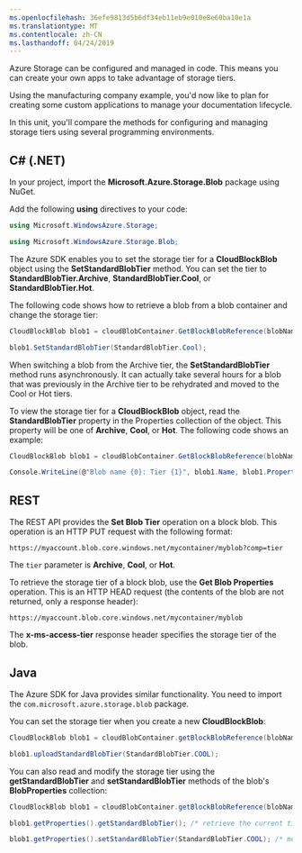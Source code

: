 ```yaml
---
ms.openlocfilehash: 36efe9813d5b6df34eb11eb9e010e8e60ba10e1a
ms.translationtype: MT
ms.contentlocale: zh-CN
ms.lasthandoff: 04/24/2019
---
```

Azure Storage can be configured and managed in code. This means you can create your own apps to take advantage of storage tiers.

Using the manufacturing company example, you'd now like to plan for creating some custom applications to manage your documentation lifecycle.

In this unit, you'll compare the methods for configuring and managing storage tiers using several programming environments.

## <a name="c-net"></a>C# (.NET)

In your project, import the **Microsoft.Azure.Storage.Blob** package using NuGet.

Add the following **using** directives to your code:

```csharp
using Microsoft.WindowsAzure.Storage;

using Microsoft.WindowsAzure.Storage.Blob;
```

The Azure SDK enables you to set the storage tier for a **CloudBlockBlob** object using the **SetStandardBlobTier** method. You can set the tier to **StandardBlobTier.Archive**, **StandardBlobTier.Cool**, or **StandardBlobTier.Hot**.

The following code shows how to retrieve a blob from a blob container and change the storage tier:

```csharp
CloudBlockBlob blob1 = cloudBlobContainer.GetBlockBlobReference(blobName);

blob1.SetStandardBlobTier(StandardBlobTier.Cool);
```

When switching a blob from the Archive tier, the **SetStandardBlobTier** method runs asynchronously. It can actually take several hours for a blob that was previously in the Archive tier to be rehydrated and moved to the Cool or Hot tiers.

To view the storage tier for a **CloudBlockBlob** object, read the **StandardBlobTier** property in the Properties collection of the object. This property will be one of **Archive**, **Cool**, or **Hot**. The following code shows an example:

```csharp
CloudBlockBlob blob1 = cloudBlobContainer.GetBlockBlobReference(blobName);

Console.WriteLine(@"Blob name {0}: Tier {1}", blob1.Name, blob1.Properties.StandardBlobTier);
```

## <a name="rest"></a>REST

The REST API provides the **Set Blob Tier** operation on a block blob. This operation is an HTTP PUT request with the following format:

`https://myaccount.blob.core.windows.net/mycontainer/myblob?comp=tier`

The `tier` parameter is **Archive**, **Cool**, or **Hot**.

To retrieve the storage tier of a block blob, use the **Get Blob Properties** operation. This is an HTTP HEAD request (the contents of the blob are not returned, only a response header):

`https://myaccount.blob.core.windows.net/mycontainer/myblob`

The **x-ms-access-tier** response header specifies the storage tier of the blob.

## <a name="java"></a>Java

The Azure SDK for Java provides similar functionality. You need to import the `com.microsoft.azure.storage.blob` package.

You can set the storage tier when you create a new **CloudBlockBlob**:

```java
CloudBlockBlob blob1 = cloudBlobContainer.getBlockBlobReference(blobName);

blob1.uploadStandardBlobTier(StandardBlobTier.COOL);
```

You can also read and modify the storage tier using the **getStandardBlobTier** and **setStandardBlobTier** methods of the blob's **BlobProperties** collection:

```java
CloudBlockBlob blob1 = cloudBlobContainer.getBlockBlobReference(blobName);

blob1.getProperties().getStandardBlobTier(); /* retrieve the current tier */

blob1.getProperties().setStandardBlobTier(StandardBlobTier.COOL); /* modify the tier */
```
